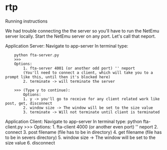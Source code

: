 rtp
===

Running instructions

We had trouble connecting the the server so you'll have to run the NetEmu server locally. Start the NetEmu server on any port. Let's call that neport.

Application Server:
	Navigate to app-server
	In terminal type:

		python fta-server.py
		>>> 
		Options:
			1. fta-server 4001 (or another odd port) '' neport 
			(You'll need to connect a client, which will take you to a prompt like this, until then it's blocked here)
			2. terminate -> will terminate the server

		>>> (Type y to continue):
			Options:
			1. y -> you'll go to receive for any client related work like post, get, disconnect
			2. window size -> The window will be set to the size value
			3. terminate -> Will not terminate until client is terminated

Application Client:
	Navigate to app-server
	In terminal type:
		python fta-client.py
		>>>
		Options:
			1. fta-client 4000 (or another even port) '' neport
			2. connect
			3. post filename (file has to be in directory)
			4. get filename (file has to be in severs directory)
			5. window size -> The window will be set to the size value
			6. disconnect




